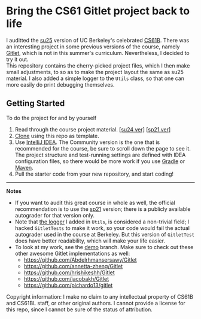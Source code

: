 # Bring the CS61 Gitlet project back to life

I auditted the [su25](https://cs61bl.org/su25/) version of UC Berkeley's celebrated [CS61B](https://sp21.datastructur.es/).
There was an interesting project in some previous versions of the course, namely 
[Gitlet](https://sp21.datastructur.es/materials/proj/proj2/proj2),
which is not in this summer's curriculum. 
Nevertheless, I decided to try it out.  
This repository contains the cherry-picked project files, 
which I then make small adjustments, to so as to make the project layout the same as su25 material.
I also added a simple logger to the `Utils` class, so that one can more easily do print debugging themselves.

## Getting Started

To do the project for and by yourself
1. Read through the course project material. [\[su24 ver\]](https://cs61bl.org/su24/projects/gitlet/) [\[sp21 ver\]](https://sp21.datastructur.es/materials/proj/proj2/proj2)
2. [Clone](https://github.com/new?template_name=cs61bl-su24.gitlet&template_owner=Gravifer) using this repo as template.
3. Use [IntelliJ IDEA](https://www.jetbrains.com/idea/download/?:~:text=free%20to%20use-%2CIntelliJ%20IDEA%20Community%20Edition).
   The Community version is the one that is recommended for the course, be sure to scroll down the page to see it.  
   The project structure and test-running settings are defined with IDEA configuration files,
   so there would be more work if you use [Gradle](https://gradle.org) or [Maven](https://maven.apache.org/).
4. Pull the starter code from your new repository, and start coding!

-----

**Notes**
- If you want to audit this great course in whole as well, the official recommendation is to use the [sp21](https://sp21.datastructur.es/) version;
there is a publicly available autograder for that version only.
- Note that [the logger](https://github.com/Gravifer/cs61bl-su24.gitlet/blob/1270a3dd7597515d4b26cdd0aa44565010cf2eaa/gitlet/src/Utils.java#L270) I added in `Utils`, is considered a non-trivial field;
   I hacked `GitletTests` to make it work, so your code would fail the actual autograder used in the course at Berkeley.
   But this version of `GitletTest` does have better readability, which will make your life easier.
- To look at my work, see the [demo](https://github.com/Gravifer/cs61bl-su24.gitlet/tree/demo) branch.
  Make sure to check out these other awesome Gitlet implementations as well:
  - https://github.com/Abdelrhmansersawy/Gitlet
  - https://github.com/annetta-zheng/Gitlet
  - https://github.com/hrishikeshh/Gitlet
  - https://github.com/jacobakh/Gitlet
  - https://github.com/pichardo13/gitlet
 
Copyright information: 
  I make no claim to any intellectual property of CS61B and CS61BL staff, or other original authors. 
  I cannot provide a license for this repo, since I cannot be sure of the status of attribution.

